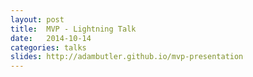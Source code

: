 ```yaml
---
layout: post
title:  MVP - Lightning Talk
date:   2014-10-14
categories: talks
slides: http://adambutler.github.io/mvp-presentation
---
```


